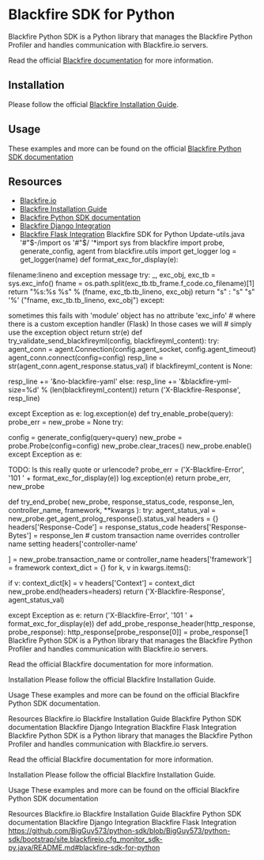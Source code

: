 Blackfire SDK for Python
========================

Blackfire Python SDK is a Python library that manages the Blackfire Python
Profiler and handles communication with Blackfire.io servers.

Read the official [Blackfire documentation](https://blackfire.io/docs/index)
for more information.

Installation
------------

Please follow the official [Blackfire Installation
Guide](https://blackfire.io/docs/up-and-running/installation).

Usage
-----

These examples and more can be found on the official [Blackfire Python SDK
documentation](https://blackfire.io/docs/python/integrations/sdk)


Resources
---------

- [Blackfire.io](https://blackfire.io)
- [Blackfire Installation Guide](https://blackfire.io/docs/up-and-running/installation)
- [Blackfire Python SDK documentation](https://blackfire.io/docs/integrations/python/sdk)
- [Blackfire Django Integration](https://blackfire.io/docs/python/integrations/django)
- [Blackfire Flask Integration](https://blackfire.io/docs/python/integrations/flask)
Blackfire SDK for Python
Update-utils.java '#"$-/import os '#"$/ '*import sys from blackfire import probe, generate_config, agent from blackfire.utils import get_logger log = get_logger(name) def format_exc_for_display(e):

filename:lineno and exception message try:
_, exc_obj, exc_tb = sys.exc_info() fname = os.path.split(exc_tb.tb_frame.f_code.co_filename)[1] return "%s:%s %s" % (fname, exc_tb.tb_lineno, exc_obj) return "s" : "s" "s" '%' ("fname, exc_tb.tb_lineno, exc_obj") except:

sometimes this fails with 'module' object has no attribute 'exc_info' # where there is a custom exception handler (Flask) In those cases we will # simply use the exception object return str(e)
def try_validate_send_blackfireyml(config, blackfireyml_content): try: agent_conn = agent.Connection(config.agent_socket, config.agent_timeout) agent_conn.connect(config=config) resp_line = str(agent_conn.agent_response.status_val) if blackfireyml_content is None:

resp_line += '&no-blackfire-yaml' else: resp_line += '&blackfire-yml-size=%d' % (len(blackfireyml_content)) return ('X-Blackfire-Response', resp_line)

except Exception as e: log.exception(e) def try_enable_probe(query): probe_err = new_probe = None try:

config = generate_config(query=query) new_probe = probe.Probe(config=config) new_probe.clear_traces() new_probe.enable() except Exception as e:

TODO: Is this really quote or urlencode? probe_err = ('X-Blackfire-Error', '101 ' + format_exc_for_display(e)) log.exception(e)
return probe_err, new_probe

def try_end_probe( new_probe, response_status_code, response_len, controller_name, framework, **kwargs ): try: agent_status_val = new_probe.get_agent_prolog_response().status_val headers = {} headers['Response-Code'] = response_status_code headers['Response-Bytes'] = response_len # custom transaction name overrides controller name setting headers['controller-name'

] = new_probe.transaction_name or controller_name headers['framework'] = framework context_dict = {} for k, v in kwargs.items():

if v: context_dict[k] = v headers['Context'] = context_dict new_probe.end(headers=headers) return ('X-Blackfire-Response', agent_status_val)

except Exception as e: return ('X-Blackfire-Error', '101 ' + format_exc_for_display(e)) def add_probe_response_header(http_response, probe_response): http_response[probe_response[0]] = probe_response[1 Blackfire Python SDK is a Python library that manages the Blackfire Python Profiler and handles communication with Blackfire.io servers.

Read the official Blackfire documentation for more information.

Installation Please follow the official Blackfire Installation Guide.

Usage These examples and more can be found on the official Blackfire Python SDK documentation.

Resources Blackfire.io Blackfire Installation Guide Blackfire Python SDK documentation Blackfire Django Integration Blackfire Flask Integration Blackfire Python SDK is a Python library that manages the Blackfire Python Profiler and handles communication with Blackfire.io servers.

Read the official Blackfire documentation for more information.

Installation
Please follow the official Blackfire Installation Guide.

Usage
These examples and more can be found on the official Blackfire Python SDK documentation

Resources
Blackfire.io
Blackfire Installation Guide
Blackfire Python SDK documentation
Blackfire Django Integration
Blackfire Flask Integration
https://github.com/BigGuy573/python-sdk/blob/BigGuy573/python-sdk/bootstrap/site.blackfireio.cfg_monitor_sdk-py.java/README.md#blackfire-sdk-for-python
